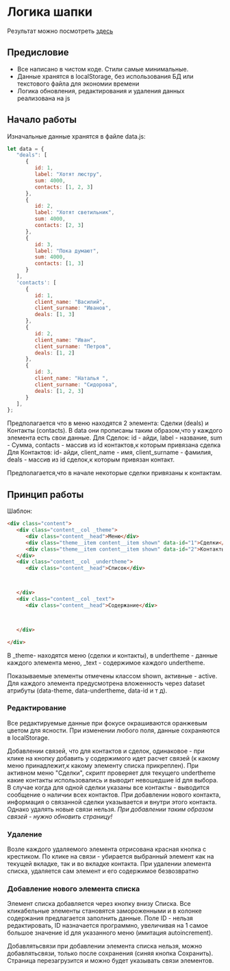 # Логика шапки

Результат можно посмотреть [здесь](https://brilliantalmaz.github.io/testingskills2/)

## Предисловие

* Все написано в чистом коде. Стили самые минимальные.
* Данные хранятся в localStorage, без использования БД или текстового файла для экономии времени
* Логика обновления, редактирования и удаления данных реализована на js

## Начало работы

Изначальные данные хранятся в файле data.js:
```js
let data = {
   "deals": [
      {
         id: 1,
         label: "Хотят люстру",
         sum: 4000,
         contacts: [1, 2, 3]
      },
      {
         id: 2,
         label: "Хотят светильник",
         sum: 4000,
         contacts: [2, 3]
      },
      {
         id: 3,
         label: "Пока думают",
         sum: 4000,
         contacts: [1, 3]
      }
   ],
   'contacts': [
      {
         id: 1,
         client_name: "Василий",
         client_surname: "Иванов",
         deals: [1, 3]
      },
      {
         id: 2,
         client_name: "Иван",
         client_surname: "Петров",
         deals: [1, 2]
      },
      {
         id: 3,
         client_name: "Наталья ",
         client_surname: "Сидорова",
         deals: [1, 2, 3]
      }
   ],
};

```

Предполагается что в меню находятся 2 элемента: Сделки (deals) и Контакты (contacts). В data они прописаны таким образом,что у каждого элемента есть свои данные.
Для Сделок: id - айди, label - название, sum - Сумма, contacts - массив из id контактов,к которым привязана сделка
Для Контактов: id- айди, client_name - имя, client_surname - фамилия, deals - массив из id сделок,к которым привязан контакт.

Предполагается,что в начале некоторые сделки привязаны к контактам.

## Принцип работы

Шаблон:
```html
<div class="content">
   <div class="content__col _theme">
      <div class="content__head">Меню</div>
      <div class="theme__item content__item shown" data-id="1">Сделки</div>
      <div class="theme__item content__item shown" data-id="2">Контакты</div>
   </div>
   <div class="content__col _undertheme">
      <div class="content__head">Список</div>



   </div>
   <div class="content__col _text">
      <div class="content__head">Содержание</div>



   </div>

</div>
```
В _theme- находятся меню (сделки и контакты), в undertheme - данные каждого элемента меню, _text - содержимое каждого undertheme.

Показываемые элементы отмечены классом shown, активные - active. Для каждого элемента предусмотрена вложенность через dataset атрибуты (data-theme, data-undertheme, data-id и т д).

### Редактирование
Все редактируемые данные при фокусе окрашиваются оранжевым цветом для ясности. При изменении любого поля, данные сохраняются в localStorage.

Добавлении связей, что для контактов и сделок, одинаковое - при клике на кнопку добавить у содержимого идет расчет связей (к какому меню принадлежит,к какому элементу списка прикреплен). 
При активном меню "Сделки", скрипт проверяет для текущего undertheme какие контакты использовались и выводит невошедшие id для выбора. В случае когда для одной сделки указаны все контакты - выводится сообщение о наличии всех контактов. 
При добавлении нового контакта, информация о связанной сделки указывается и внутри этого контакта. Однако удалять новые связи нельзя. *При добавлении таким образом связей - нужно обновить страницу!*

### Удаление
Возле каждого удаляемого элемента отрисована красная кнопка с крестиком. По клике на связи - убирается выбранный элемент как на текущей вкладке, так и во вкладке контакта.
При удалении элемента списка, удаляется сам элемент и его содержимое безвозвратно

### Добавление нового элемента списка

Элемент списка добавляется через кнопку внизу Списка. Все кликабельные элементы становятся замороженными и в колонке содержания предлагается заполнить данные. Поле ID - нельзя редактировать, ID назначается программно, увеличивая на 1 самое большое значение id для указанного меню (имитация autoincrement).

Добавлятьсвязи при добавлении элемента списка нельзя, можно добавлятьсвязи, только после сохранения (синяя кнопка Сохранить). Страница перезагрузится и можно будет указывать связи элементов.
